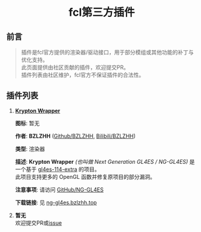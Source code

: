 <h1 align="center">fcl第三方插件</h1>

## 前言

> 插件是fcl官方提供的渲染器/驱动接口，用于部分模组或其他功能的补丁与优化支持。  
> 此页面提供由社区贡献的插件，欢迎提交PR。  
> 插件列表由社区维护，fcl官方不保证插件的合法性。

## 插件列表

1. **[Krypton Wrapper](https://ng-gl4es.bzlzhh.top/)**

     **图标**: 暂无
   
     **作者**: **BZLZHH** ([Github/BZLZHH](https://github.com/BZLZHH), [Bilibili/BZLZHH](https://space.bilibili.com/477062582))
   
     **类型**: 渲染器
   
     **描述**: **Krypton Wrapper** *(也叫做 Next Generation GL4ES / NG-GL4ES)* 是一个基于 [gl4es-114-extra](https://github.com/PojavLauncherTeam/gl4es-114-extra) 的项目。  
     此项目支持更多的 OpenGL 函数并修复原项目的部分漏洞。

     **注意事项**: 请访问 [GitHub/NG-GL4ES](https://github.com/BZLZHH/NG-GL4ES)
   
     **下载链接**: 见 [ng-gl4es.bzlzhh.top](https://ng-gl4es.bzlzhh.top/)

2. **暂无**  
    欢迎提交PR或[issue](https://github.com/ning-g-mo/fcl-docs/issues)
